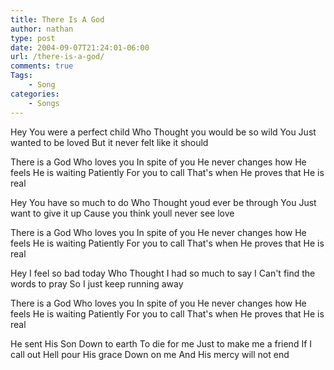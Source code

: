 ```yaml
---
title: There Is A God
author: nathan
type: post
date: 2004-09-07T21:24:01-06:00
url: /there-is-a-god/
comments: true
Tags:
    - Song
categories:
    - Songs
---
```

Hey
You were a perfect child
Who
Thought you would be so wild
You
Just wanted to be loved
But it never felt like it should

There is a God
Who loves you
In spite of you
He never changes how He feels
He is waiting
Patiently
For you to call
That's when He proves that He is real

Hey
You have so much to do
Who
Thought youd ever be through
You
Just want to give it up
Cause you think youll never see love

There is a God
Who loves you
In spite of you
He never changes how He feels
He is waiting
Patiently
For you to call
That's when He proves that He is real

Hey
I feel so bad today
Who
Thought I had so much to say
I
Can't find the words to pray
So I just keep running away

There is a God
Who loves you
In spite of you
He never changes how He feels
He is waiting
Patiently
For you to call
That's when He proves that He is real

He sent His Son
Down to earth
To die for me
Just to make me a friend
If I call out
Hell pour His grace
Down on me
And His mercy will not end
